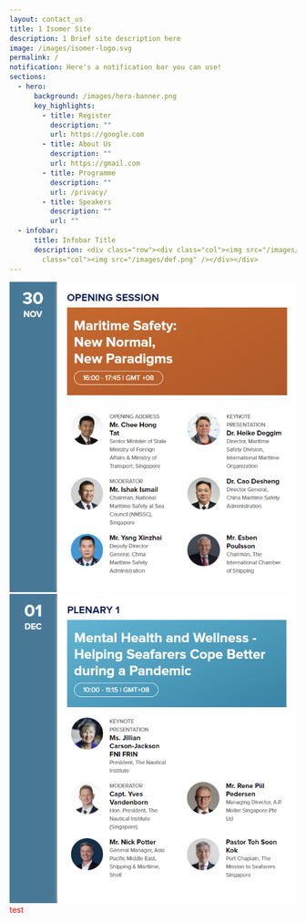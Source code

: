 ```yaml
---
layout: contact_us
title: 1 Isomer Site
description: 1 Brief site description here
image: /images/isomer-logo.svg
permalink: /
notification: Here's a notification bar you can use!
sections:
  - hero:
      background: /images/hero-banner.png
      key_highlights:
        - title: Register
          description: ""
          url: https://google.com
        - title: About Us
          description: ""
          url: https://gmail.com
        - title: Programme
          description: ""
          url: /privacy/
        - title: Speakers
          description: ""
          url: ""
  - infobar:
      title: Infobar Title
      description: <div class="row"><div class="col"><img src="/images/abc.png" /></div><div
        class="col"><img src="/images/def.png" /></div></div>
---
```

<div class="row"><div class="col"><img src="/images/abc.png" /></div><div
        class="col"><img src="/images/def.png" /></div></div>
<div id="test">test</div>
<style>#test {color: red; }</style>
